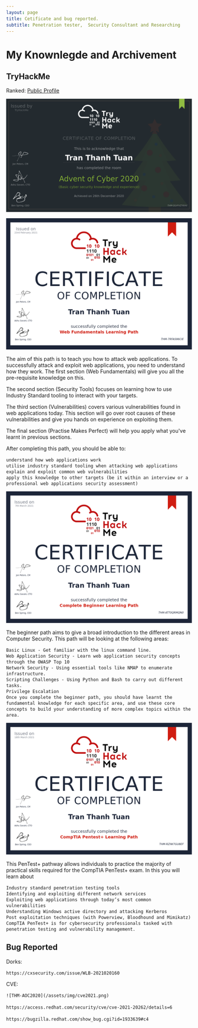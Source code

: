 ```yaml
---
layout: page
title: Cetificate and bug reported.
subtitle: Penetration tester,  Security Consultant and Researching
---
```



# My Knownlegde and Archivement

## TryHackMe
Ranked: [Public Profile](https://tryhackme.com/p/leiz95)

<script src="https://tryhackme.com/badge/16445"></script>

![THM-AOC2020](/assets/img/THM-AOC2020.png)

![THM-AOC2020](/assets/img/THM-WF.png)

The aim of this path is to teach you how to attack web applications. To successfully attack and exploit web applications, you need to understand how they work. The first section (Web Fundamentals) will give you all the pre-requisite knowledge on this. 

The second section (Security Tools) focuses on learning how to use Industry Standard tooling to interact with your targets. 

The third section (Vulnerabilities) covers various vulnerabilities found in web applications today. This section will go over root causes of these vulnerabilities and give you hands on experience on exploiting them.

The final section (Practise Makes Perfect) will help you apply what you've learnt in previous sections.

After completing this path, you should be able to:

    understand how web applications work
    utilise industry standard tooling when attacking web applications
    explain and exploit common web vulnerabilities
    apply this knowledge to other targets (be it within an interview or a professional web applications security assessment)

![THM-AOC2020](/assets/img/THM-BP.png)


The beginner path aims to give a broad introduction to the different areas in Computer Security. This path will be looking at the following areas:

    Basic Linux - Get familiar with the linux command line.
    Web Application Security - Learn web application security concepts through the OWASP Top 10
    Network Security - Using essential tools like NMAP to enumerate infrastructure.
    Scripting Challenges - Using Python and Bash to carry out different tasks.
    Privilege Escalation
    Once you complete the beginner path, you should have learnt the fundamental knowledge for each specific area, and use these core concepts to build your understanding of more complex topics within the area.

![THM-AOC2020](/assets/img/THM-COM.png)

This PenTest+ pathway allows individuals to practice the majority of practical skills required for the CompTIA PenTest+ exam. In this you will learn about

    Industry standard penetration testing tools
    Identifying and exploiting different network services
    Exploiting web applications through today’s most common vulnerabilities
    Understanding Windows active directory and attacking Kerberos
    Post exploitation techniques (with Powerview, Bloodhound and Mimikatz)
    CompTIA PenTest+ is for cybersecurity professionals tasked with penetration testing and vulnerability management.


## Bug Reported

Dorks: 

    https://cxsecurity.com/issue/WLB-2021020160

CVE:

    ![THM-AOC2020](/assets/img/cve2021.png)

    https://access.redhat.com/security/cve/cve-2021-20262/details=6

    https://bugzilla.redhat.com/show_bug.cgi?id=1933639#c4


  